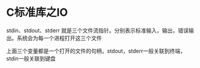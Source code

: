 # C标准库之IO

stdin、stdout、stderr 就是三个文件流指针。分别表示标准输入，输出，错误输出。系统会为每一个进程打开这三个文件

上面三个变量都是一个打开的文件的句柄，stdout，stderr一般关联到终端，stdin一般关联到键盘

